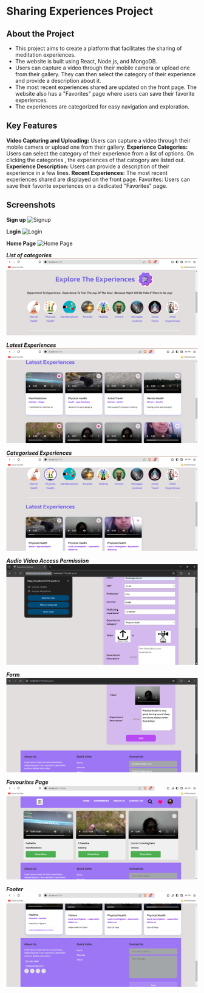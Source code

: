 # Sharing Experiences Project

## About the Project

- This project aims to create a platform that facilitates the sharing of meditation experiences.  
- The website is built using React, Node.js, and MongoDB.
- Users can capture a video through their mobile camera or upload one from their gallery. They can then select the category of their experience and provide a description about it.
- The most recent experiences shared are updated on the front page. The website also has a "Favorites" page where users can save their favorite experiences.
- The experiences are categorized for easy navigation and exploration.

## Key Features

**Video Capturing and Uploading:** Users can capture a video through their mobile camera or upload one from their gallery.
**Experience Categories:** Users can select the category of their experience from a list of options.
On clicking the categories , the experiences of that catogory are listed out.
**Experience Description:** Users can provide a description of their experience in a few lines.
**Recent Experiences:** The most recent experiences shared are displayed on the front page.
Favorites: Users can save their favorite experiences on a dedicated "Favorites" page.

## Screenshots

**Sign up**
![Signup](https://github.com/Sowbarnika111/Experiences-Project/blob/main/ideas%20Images/1_signup.png)

**Login**
![Login](https://github.com/Sowbarnika111/Experiences-Project/blob/main/ideas%20Images/2_login.png)

**Home Page**
![Home Page](https://github.com/Sowbarnika111/Experiences-Project/blob/main/ideas%20Images/3_homePg.png)

**_List of categories_**
![List of categories](https://github.com/Sowbaranika1111/Experiences-Project/blob/main/ideas_Images/4_categories.png)

**_Latest Experiences_**
![Latest Experiences](https://github.com/Sowbaranika1111/Experiences-Project/blob/main/ideas_Images/5_all_experiences.png)

**_Categorised Experiences_**
![Categorised Experiences](https://github.com/Sowbaranika1111/Experiences-Project/blob/main/ideas_Images/6_categorised.png)

**_Audio Video Access Permission_**
![Audio Video Access Permission](https://github.com/Sowbaranika1111/Experiences-Project/blob/main/ideas_Images/7_audio_video_access_permission.png)

**_Form_**
![Form](https://github.com/Sowbaranika1111/Experiences-Project/blob/main/ideas_Images/8_filling_form.png)

**_Favourites Page_**
![Favourites Page](https://github.com/Sowbaranika1111/Experiences-Project/blob/main/ideas_Images/9_favourites_page.png)

**_Footer_**
![Home Page](https://github.com/Sowbaranika1111/Experiences-Project/blob/main/ideas_Images/10_footer.png)

